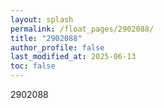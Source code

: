 ```yaml
---
layout: splash
permalink: /float_pages/2902088/
title: "2902088"
author_profile: false
last_modified_at: 2025-06-13
toc: false
---
```

 
2902088
